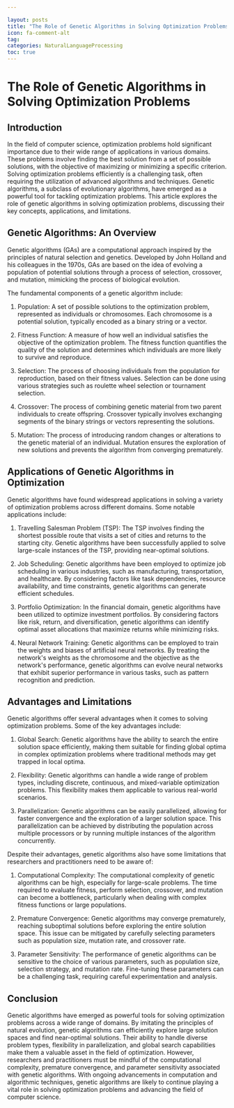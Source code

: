 ```yaml
---

layout: posts
title: "The Role of Genetic Algorithms in Solving Optimization Problems"
icon: fa-comment-alt
tag:      
categories: NaturalLanguageProcessing
toc: true
---
```




# The Role of Genetic Algorithms in Solving Optimization Problems

## Introduction

In the field of computer science, optimization problems hold significant importance due to their wide range of applications in various domains. These problems involve finding the best solution from a set of possible solutions, with the objective of maximizing or minimizing a specific criterion. Solving optimization problems efficiently is a challenging task, often requiring the utilization of advanced algorithms and techniques. Genetic algorithms, a subclass of evolutionary algorithms, have emerged as a powerful tool for tackling optimization problems. This article explores the role of genetic algorithms in solving optimization problems, discussing their key concepts, applications, and limitations.

## Genetic Algorithms: An Overview

Genetic algorithms (GAs) are a computational approach inspired by the principles of natural selection and genetics. Developed by John Holland and his colleagues in the 1970s, GAs are based on the idea of evolving a population of potential solutions through a process of selection, crossover, and mutation, mimicking the process of biological evolution.

The fundamental components of a genetic algorithm include:

1. Population: A set of possible solutions to the optimization problem, represented as individuals or chromosomes. Each chromosome is a potential solution, typically encoded as a binary string or a vector.

2. Fitness Function: A measure of how well an individual satisfies the objective of the optimization problem. The fitness function quantifies the quality of the solution and determines which individuals are more likely to survive and reproduce.

3. Selection: The process of choosing individuals from the population for reproduction, based on their fitness values. Selection can be done using various strategies such as roulette wheel selection or tournament selection.

4. Crossover: The process of combining genetic material from two parent individuals to create offspring. Crossover typically involves exchanging segments of the binary strings or vectors representing the solutions.

5. Mutation: The process of introducing random changes or alterations to the genetic material of an individual. Mutation ensures the exploration of new solutions and prevents the algorithm from converging prematurely.

## Applications of Genetic Algorithms in Optimization

Genetic algorithms have found widespread applications in solving a variety of optimization problems across different domains. Some notable applications include:

1. Travelling Salesman Problem (TSP): The TSP involves finding the shortest possible route that visits a set of cities and returns to the starting city. Genetic algorithms have been successfully applied to solve large-scale instances of the TSP, providing near-optimal solutions.

2. Job Scheduling: Genetic algorithms have been employed to optimize job scheduling in various industries, such as manufacturing, transportation, and healthcare. By considering factors like task dependencies, resource availability, and time constraints, genetic algorithms can generate efficient schedules.

3. Portfolio Optimization: In the financial domain, genetic algorithms have been utilized to optimize investment portfolios. By considering factors like risk, return, and diversification, genetic algorithms can identify optimal asset allocations that maximize returns while minimizing risks.

4. Neural Network Training: Genetic algorithms can be employed to train the weights and biases of artificial neural networks. By treating the network's weights as the chromosome and the objective as the network's performance, genetic algorithms can evolve neural networks that exhibit superior performance in various tasks, such as pattern recognition and prediction.

## Advantages and Limitations

Genetic algorithms offer several advantages when it comes to solving optimization problems. Some of the key advantages include:

1. Global Search: Genetic algorithms have the ability to search the entire solution space efficiently, making them suitable for finding global optima in complex optimization problems where traditional methods may get trapped in local optima.

2. Flexibility: Genetic algorithms can handle a wide range of problem types, including discrete, continuous, and mixed-variable optimization problems. This flexibility makes them applicable to various real-world scenarios.

3. Parallelization: Genetic algorithms can be easily parallelized, allowing for faster convergence and the exploration of a larger solution space. This parallelization can be achieved by distributing the population across multiple processors or by running multiple instances of the algorithm concurrently.

Despite their advantages, genetic algorithms also have some limitations that researchers and practitioners need to be aware of:

1. Computational Complexity: The computational complexity of genetic algorithms can be high, especially for large-scale problems. The time required to evaluate fitness, perform selection, crossover, and mutation can become a bottleneck, particularly when dealing with complex fitness functions or large populations.

2. Premature Convergence: Genetic algorithms may converge prematurely, reaching suboptimal solutions before exploring the entire solution space. This issue can be mitigated by carefully selecting parameters such as population size, mutation rate, and crossover rate.

3. Parameter Sensitivity: The performance of genetic algorithms can be sensitive to the choice of various parameters, such as population size, selection strategy, and mutation rate. Fine-tuning these parameters can be a challenging task, requiring careful experimentation and analysis.

## Conclusion

Genetic algorithms have emerged as powerful tools for solving optimization problems across a wide range of domains. By imitating the principles of natural evolution, genetic algorithms can efficiently explore large solution spaces and find near-optimal solutions. Their ability to handle diverse problem types, flexibility in parallelization, and global search capabilities make them a valuable asset in the field of optimization. However, researchers and practitioners must be mindful of the computational complexity, premature convergence, and parameter sensitivity associated with genetic algorithms. With ongoing advancements in computation and algorithmic techniques, genetic algorithms are likely to continue playing a vital role in solving optimization problems and advancing the field of computer science.